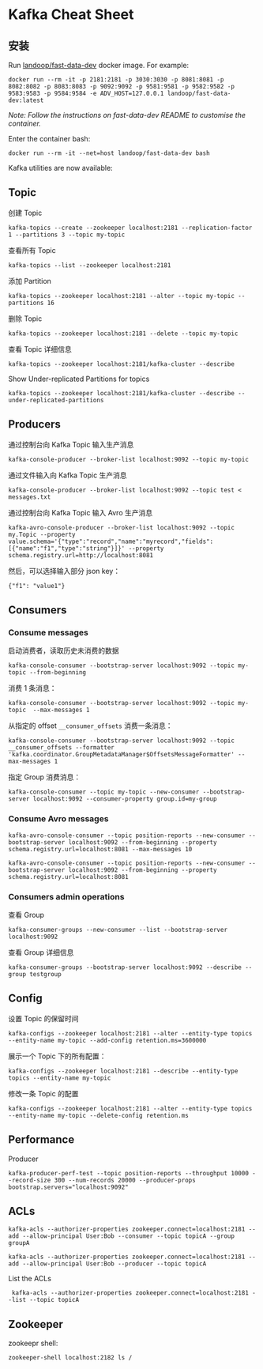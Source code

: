 # Kafka Cheat Sheet

## 安装

Run [landoop/fast-data-dev](https://github.com/Landoop/fast-data-dev) docker image. For example: 

```
docker run --rm -it -p 2181:2181 -p 3030:3030 -p 8081:8081 -p 8082:8082 -p 8083:8083 -p 9092:9092 -p 9581:9581 -p 9582:9582 -p 9583:9583 -p 9584:9584 -e ADV_HOST=127.0.0.1 landoop/fast-data-dev:latest
```
_Note: Follow the instructions on fast-data-dev README to customise the container._

Enter the container bash: 

```
docker run --rm -it --net=host landoop/fast-data-dev bash
```

Kafka utilities are now available:

## Topic

创建 Topic
```
kafka-topics --create --zookeeper localhost:2181 --replication-factor 1 --partitions 3 --topic my-topic
```
查看所有 Topic
```
kafka-topics --list --zookeeper localhost:2181
```
添加 Partition
```
kafka-topics --zookeeper localhost:2181 --alter --topic my-topic --partitions 16
```
删除 Topic
```
kafka-topics --zookeeper localhost:2181 --delete --topic my-topic
```
查看 Topic 详细信息
```
kafka-topics --zookeeper localhost:2181/kafka-cluster --describe
```
Show Under-replicated Partitions for topics
```
kafka-topics --zookeeper localhost:2181/kafka-cluster --describe --under-replicated-partitions
```

## Producers
通过控制台向 Kafka Topic 输入生产消息

```
kafka-console-producer --broker-list localhost:9092 --topic my-topic
```
通过文件输入向 Kafka Topic 生产消息

```
kafka-console-producer --broker-list localhost:9092 --topic test < messages.txt
```
通过控制台向 Kafka Topic 输入 Avro 生产消息
```
kafka-avro-console-producer --broker-list localhost:9092 --topic my.Topic --property value.schema='{"type":"record","name":"myrecord","fields":[{"name":"f1","type":"string"}]}' --property schema.registry.url=http://localhost:8081
```
然后，可以选择输入部分 json key：
```
{"f1": "value1"}
```

## Consumers

### Consume messages

启动消费者，读取历史未消费的数据

```
kafka-console-consumer --bootstrap-server localhost:9092 --topic my-topic --from-beginning
```
消费 1 条消息：
```
kafka-console-consumer --bootstrap-server localhost:9092 --topic my-topic  --max-messages 1
```

从指定的 offset `__consumer_offsets` 消费一条消息：
```
kafka-console-consumer --bootstrap-server localhost:9092 --topic __consumer_offsets --formatter 'kafka.coordinator.GroupMetadataManager$OffsetsMessageFormatter' --max-messages 1
```

指定 Group 消费消息：

```
kafka-console-consumer --topic my-topic --new-consumer --bootstrap-server localhost:9092 --consumer-property group.id=my-group
```

### Consume Avro messages
```
kafka-avro-console-consumer --topic position-reports --new-consumer --bootstrap-server localhost:9092 --from-beginning --property schema.registry.url=localhost:8081 --max-messages 10
```

```
kafka-avro-console-consumer --topic position-reports --new-consumer --bootstrap-server localhost:9092 --from-beginning --property schema.registry.url=localhost:8081
```

### Consumers admin operations

查看 Group
```
kafka-consumer-groups --new-consumer --list --bootstrap-server localhost:9092
```
查看 Group 详细信息
```
kafka-consumer-groups --bootstrap-server localhost:9092 --describe --group testgroup
```

## Config

设置 Topic 的保留时间

```
kafka-configs --zookeeper localhost:2181 --alter --entity-type topics --entity-name my-topic --add-config retention.ms=3600000
```
展示一个 Topic 下的所有配置：

```
kafka-configs --zookeeper localhost:2181 --describe --entity-type topics --entity-name my-topic
```
修改一条 Topic 的配置

```
kafka-configs --zookeeper localhost:2181 --alter --entity-type topics --entity-name my-topic --delete-config retention.ms 
```

## Performance

Producer
```
kafka-producer-perf-test --topic position-reports --throughput 10000 --record-size 300 --num-records 20000 --producer-props bootstrap.servers="localhost:9092"
```

## ACLs
```
kafka-acls --authorizer-properties zookeeper.connect=localhost:2181 --add --allow-principal User:Bob --consumer --topic topicA --group groupA
```

```
kafka-acls --authorizer-properties zookeeper.connect=localhost:2181 --add --allow-principal User:Bob --producer --topic topicA
```
List the ACLs
```
 kafka-acls --authorizer-properties zookeeper.connect=localhost:2181 --list --topic topicA
```

## Zookeeper 
zookeepr shell:
```
zookeeper-shell localhost:2182 ls /
```
